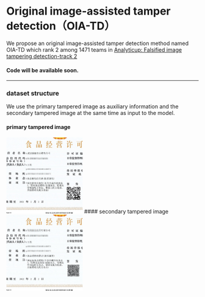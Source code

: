 # Original image-assisted tamper detection（OIA-TD）
We propose an original image-assisted tamper detection method named OIA-TD which rank 2 among  1471 teams in [Analyticup: Falsified image tampering detection-track 2](https://tianchi.aliyun.com/competition/entrance/531812/rankingList)
#### Code will be available soon.
* * *
### dataset structure
We use the primary tampered image as auxiliary information and the secondary tampered image at the same time as input to the model.

#### primary tampered image
<img src="./figures/tam_1.png" width="200" height="200"/>
#### secondary tampered image
<img src="./figures/tam_2.png" width="200" height="200"/>
